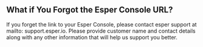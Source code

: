 ## What if You Forgot the Esper Console URL?

  

If you forget the link to your Esper Console, please contact esper support at mailto: support.esper.io. Please provide customer name and contact details along with any other information that will help us support you better.